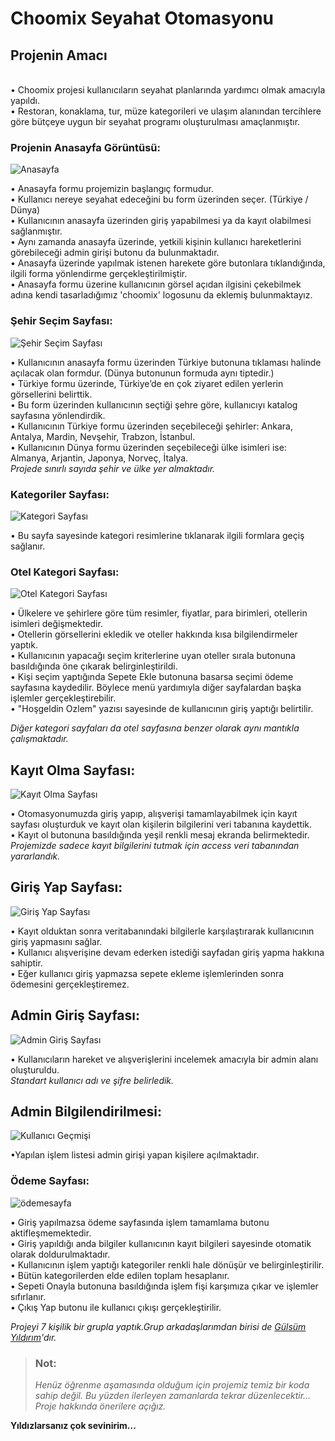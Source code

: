 # Choomix Seyahat Otomasyonu
## Projenin Amacı

<br>
• Choomix projesi kullanıcıların seyahat planlarında yardımcı olmak amacıyla yapıldı.
<br>
• Restoran, konaklama, tur, müze kategorileri ve ulaşım alanından tercihlere göre bütçeye uygun bir seyahat programı oluşturulması amaçlanmıştır.<br>

### Projenin Anasayfa Görüntüsü:

![Anasayfa](https://user-images.githubusercontent.com/77455910/107419494-ecc30600-6b28-11eb-9940-caf65a797c58.png)

• Anasayfa formu projemizin başlangıç formudur. <br>
• Kullanıcı nereye seyahat edeceğini bu form üzerinden seçer. (Türkiye / Dünya) <br>
• Kullanıcının anasayfa üzerinden giriş yapabilmesi ya da kayıt olabilmesi sağlanmıştır. <br>
• Aynı zamanda anasayfa üzerinde, yetkili kişinin kullanıcı hareketlerini görebileceği admin girişi butonu da bulunmaktadır. <br>
• Anasayfa üzerinde yapılmak istenen harekete göre butonlara tıklandığında, ilgili forma yönlendirme gerçekleştirilmiştir. <br>
• Anasayfa formu üzerine kullanıcının görsel açıdan ilgisini çekebilmek adına kendi tasarladığımız 'choomix' logosunu da eklemiş bulunmaktayız.

### Şehir Seçim Sayfası:
![Şehir Seçim Sayfası](https://user-images.githubusercontent.com/77455910/107421390-f3527d00-6b2a-11eb-811e-66710a180257.png)

• Kullanıcının anasayfa formu üzerinden Türkiye butonuna tıklaması halinde açılacak olan formdur. (Dünya butonunun formuda aynı tiptedir.) <br>
• Türkiye formu üzerinde, Türkiye’de en çok ziyaret edilen yerlerin görsellerini belirttik. <br>
• Bu form üzerinden kullanıcının seçtiği şehre göre, kullanıcıyı katalog sayfasına yönlendirdik. <br>
• Kullanıcının Türkiye formu üzerinden seçebileceği şehirler: Ankara, Antalya, Mardin, Nevşehir, Trabzon, İstanbul. <br>
• Kullanıcının Dünya formu üzerinden seçebileceği ülke isimleri ise: Almanya, Arjantin, Japonya, Norveç, İtalya.<br>
*Projede sınırlı sayıda şehir ve ülke yer almaktadır.*

### Kategoriler Sayfası:
![Kategori Sayfası](https://user-images.githubusercontent.com/77455910/107421916-9f946380-6b2b-11eb-80c4-a790d8bba59b.png)

• Bu sayfa sayesinde kategori resimlerine tıklanarak ilgili formlara geçiş sağlanır. <br>

### Otel Kategori Sayfası:
![Otel Kategori Sayfası](https://user-images.githubusercontent.com/77455910/107423221-21d15780-6b2d-11eb-9d5d-66bddd61cf4e.png)

• Ülkelere ve şehirlere göre tüm resimler, fiyatlar, para birimleri, otellerin isimleri değişmektedir. <br>
• Otellerin görsellerini ekledik ve oteller hakkında kısa bilgilendirmeler yaptık. <br>
• Kullanıcının yapacağı seçim kriterlerine uyan oteller sırala butonuna basıldığında öne çıkarak belirginleştirildi. <br>
• Kişi seçim yaptığında Sepete Ekle butonuna basarsa seçimi ödeme sayfasına kaydedilir. Böylece menü yardımıyla diğer sayfalardan başka işlemler gerçekleştirebilir.<br>
• "Hoşgeldin Ozlem" yazısı sayesinde de kullanıcının giriş yaptığı belirtilir. <br>

*Diğer kategori sayfaları da otel sayfasına benzer olarak aynı mantıkla çalışmaktadır.*
<br>

 ## Kayıt Olma Sayfası:
![Kayıt Olma Sayfası](https://user-images.githubusercontent.com/77455910/107428102-3ca6ca80-6b33-11eb-864d-8bb78862a57a.png)

• Otomasyonumuzda giriş yapıp, alışverişi tamamlayabilmek için kayıt sayfası oluşturduk ve kayıt olan kişilerin bilgilerini veri tabanına kaydettik.<br>
• Kayıt ol butonuna basıldığında yeşil renkli mesaj ekranda belirmektedir.<br>
*Projemizde sadece kayıt bilgilerini tutmak için access veri tabanından yararlandık.*

## Giriş Yap Sayfası:
![Giriş Yap Sayfası](https://user-images.githubusercontent.com/77455910/107424773-1e3ed000-6b2f-11eb-840f-76378a382a30.png)

• Kayıt olduktan sonra veritabanındaki bilgilerle karşılaştırarak kullanıcının giriş yapmasını sağlar.<br>
• Kullanıcı alışverişine devam ederken istediği sayfadan giriş yapma hakkına sahiptir. <br>
• Eğer kullanıcı giriş yapmazsa sepete ekleme işlemlerinden sonra ödemesini gerçekleştiremez.<br>

## Admin Giriş Sayfası:
![Admin Giriş Sayfası](https://user-images.githubusercontent.com/77455910/107424945-57774000-6b2f-11eb-8dff-f4c917952972.png)

• Kullanıcıların hareket ve alışverişlerini incelemek amacıyla bir admin alanı oluşturuldu.<br>
*Standart kullanıcı adı ve şifre belirledik.*

 ## Admin Bilgilendirilmesi:
![Kullanıcı Geçmişi](https://user-images.githubusercontent.com/77455910/107426405-3e6f8e80-6b31-11eb-8ae4-9c7546b869ec.png)

•Yapılan işlem listesi admin girişi yapan kişilere açılmaktadır. <br>

### Ödeme Sayfası:
![ödemesayfa](https://user-images.githubusercontent.com/77455910/107425570-2c412080-6b30-11eb-9ce8-daa5db457670.png)

• Giriş yapılmazsa ödeme sayfasında işlem tamamlama butonu aktifleşmemektedir.<br>
• Giriş yapıldığı anda bilgiler kullanıcının kayıt bilgileri sayesinde otomatik olarak doldurulmaktadır. <br>
• Kullanıcının işlem yaptığı kategoriler renkli hale dönüşür ve belirginleştirilir.<br>
• Bütün kategorilerden elde edilen toplam hesaplanır. <br>
• Sepeti Onayla butonuna basıldığında işlem fişi karşımıza çıkar ve işlemler sıfırlanır. <br>
• Çıkış Yap butonu ile kullanıcı çıkışı gerçekleştirilir.<br>

*Projeyi 7 kişilik bir grupla yaptık.Grup arkadaşlarımdan birisi de [Gülsüm Yıldırım](https://github.com/GulsYildirim)'dır.* <br>

>### **Not:**
>*Henüz öğrenme aşamasında olduğum için projemiz temiz bir koda sahip değil. Bu yüzden ilerleyen zamanlarda tekrar düzenlecektir...* <br>
*Proje hakkında önerilere açığız.*<br>

**Yıldızlarsanız çok sevinirim...**
